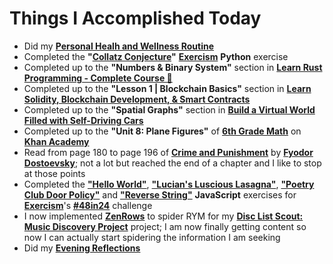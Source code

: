 # Things I Accomplished Today

- Did my **[Personal Healh and Wellness Routine](../../../routines/personal-health-and-wellness-routine-2024-week-4.md)**
- Completed the **"[Collatz Conjecture](https://exercism.org/tracks/python/exercises/collatz-conjecture)"** **[Exercism](https://exercism.org)** **Python** exercise
- Completed up to the **"Numbers & Binary System"** section in **[Learn Rust Programming - Complete Course 🦀](https://www.youtube.com/watch?v=BpPEoZW5IiY)**
- Completed up to the **"Lesson 1 | Blockchain Basics"** section in **[Learn Solidity, Blockchain Development, & Smart Contracts](https://www.youtube.com/watch?v=umepbfKp5rI)**
- Completed up to the **"Spatial Graphs"** section in **[Build a Virtual World Filled with Self-Driving Cars](https://www.youtube.com/watch?v=5iHejdqYIa8)**
- Completed up to the **"Unit 8: Plane Figures"** of **[6th Grade Math](https://www.khanacademy.org/math/cc-sixth-grade-math)** on **[Khan Academy](https://www.khanacademy.org)**
- Read from page 180 to page 196 of **[Crime and Punishment](https://www.goodreads.com/book/show/7144.Crime_and_Punishment)** by **[Fyodor Dostoevsky](https://www.goodreads.com/author/show/3137322.Fyodor_Dostoevsky)**; not a lot but reached the end of a chapter and I like to stop at those points
- Completed the **["Hello World"](https://exercism.org/tracks/javascript/exercises/hello-world)**, **["Lucian's Luscious Lasagna"](https://exercism.org/tracks/javascript/exercises/lasagna)**, **["Poetry Club Door Policy"](https://exercism.org/tracks/javascript/exercises/poetry-club-door-policy)** and **["Reverse String"](https://exercism.org/tracks/javascript/exercises/reverse-string)** **JavaScript** exercises for **[Exercism](https://exercism.org)**'s **[#48in24](https://exercism.org/challenges/48in24)** challenge
- I now implemented **[ZenRows](https://app.zenrows.com/)** to spider RYM for my **[Disc List Scout: Music Discovery Project](https://github.com/evorhard/Disc-List-Scout--Music-Discovery)** project; I am now finally getting content so now I can actually start spidering the information I am seeking
- Did my **[Evening Reflections](../../../routines/evening-reflections.md)**
